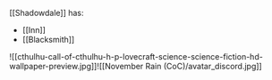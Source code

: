 [[Shadowdale]] has:

- [[Inn]]
- [[Blacksmith]]

![[cthulhu-call-of-cthulhu-h-p-lovecraft-science-science-fiction-hd-wallpaper-preview.jpg]]![[November Rain (CoC)/avatar_discord.jpg]]